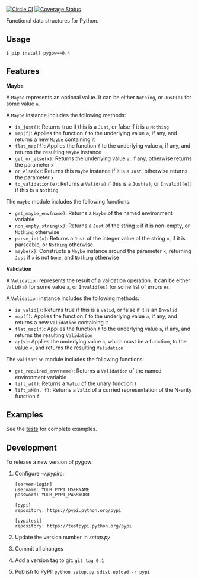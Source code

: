 [![Circle CI](https://circleci.com/gh/udacity/pygow.svg?style=svg)](https://circleci.com/gh/udacity/pygow)
[![Coverage Status](https://coveralls.io/repos/udacity/pygow/badge.svg?branch=master&service=github)](https://coveralls.io/github/udacity/pygow?branch=master)

Functional data structures for Python.

## Usage

```
$ pip install pygow==0.4
```

## Features

**Maybe**

A `Maybe` represents an optional value.  It can be either `Nothing`, or
`Just(a)` for some value `a`.

A `Maybe` instance includes the following methods:

* `is_just()`: Returns true if this is a `Just`, or false if it is a
  `Nothing`
* `map(f)`: Applies the function `f` to the underlying value `a`, if
  any, and returns a new `Maybe` containing it
* `flat_map(f)`: Applies the function `f` to the underlying value `a`, if
  any, and returns the resulting `Maybe` instance
* `get_or_else(x)`: Returns the underlying value `a`, if any, otherwise
  returns the parameter `x`
* `or_else(x)`: Returns this `Maybe` instance if it is a `Just`,
  otherwise returns the parameter `x`
* `to_validation(e)`: Returns a `Valid(a)` if this is a `Just(a)`, or
  `Invalid([e])` if this is a `Nothing`

The `maybe` module includes the following functions:

* `get_maybe_env(name)`: Returns a `Maybe` of the named environment
  variable
* `non_empty_string(x)`: Returns a `Just` of the string `x` if it is
  non-empty, or `Nothing` otherwise
* `parse_int(x)`: Returns a `Just` of the integer value of the string
  `x`, if it is parseable, or `Nothing` otherwise
* `maybe(x)`: Constructs a `Maybe` instance around the parameter `x`,
  returning `Just` if `x` is not `None`, and `Nothing` otherwise

**Validation**

A `Validation` represents the result of a validation operation.  It can
be either `Valid(a)` for some value `a`, or `Invalid(es)` for some list
of errors `es`.

A `Validation` instance includes the following methods:

* `is_valid()`: Returns true if this is a `Valid`, or false if it is an
  `Invalid`
* `map(f)`: Applies the function `f` to the underlying value `a`, if
  any, and returns a new `Validation` containing it
* `flat_map(f)`: Applies the function `f` to the underlying value `a`,
  if any, and returns the resulting `Validation`
* `ap(v)`: Applies the underlying value `a`, which must be a function,
  to the value `v`, and returns the resulting `Validation`

The `validation` module includes the following functions:

* `get_required_env(name)`: Returns a `Validation` of the named
  environment variable
* `lift_a(f)`: Returns a `Valid` of the unary function `f`
* `lift_aN(n, f)`: Returns a `Valid` of a curried representation of the
  N-arity function `f`.

## Examples

See the [tests](tests/) for complete examples.

## Development

To release a new version of pygow:

1. Configure *~/.pypirc*:

    ```
    [server-login]
    username: YOUR_PYPI_USERNAME
    password: YOUR_PYPI_PASSWORD

    [pypi]
    repository: https://pypi.python.org/pypi

    [pypitest]
    repository: https://testpypi.python.org/pypi
    ```

1. Update the version number in *setup.py*
1. Commit all changes
1. Add a version tag to git: `git tag 0.1`
1. Publish to PyPI: `python setup.py sdist upload -r pypi`
